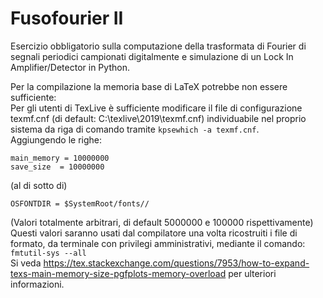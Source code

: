# Fusofourier II
Esercizio obbligatorio sulla computazione della trasformata di Fourier di
segnali periodici campionati digitalmente e simulazione di un 
Lock In Amplifier/Detector in Python.

Per la compilazione la memoria base di LaTeX potrebbe non essere sufficiente:\
Per gli utenti di TexLive è sufficiente modificare il file di configurazione
texmf.cnf (di default: C:\texlive\2019\texmf.cnf) individuabile nel proprio
sistema da riga di comando tramite `kpsewhich -a texmf.cnf`.\
Aggiungendo le righe:
```
main_memory = 10000000
save_size  = 10000000
```
(al di sotto di)
```
OSFONTDIR = $SystemRoot/fonts//
```
(Valori totalmente arbitrari, di default 5000000 e 100000 rispettivamente)\
Questi valori saranno usati dal compilatore una volta ricostruiti i file di
formato, da terminale con privilegi amministrativi, mediante il comando:
`fmtutil-sys --all`\
Si veda https://tex.stackexchange.com/questions/7953/how-to-expand-texs-main-memory-size-pgfplots-memory-overload
per ulteriori informazioni.
